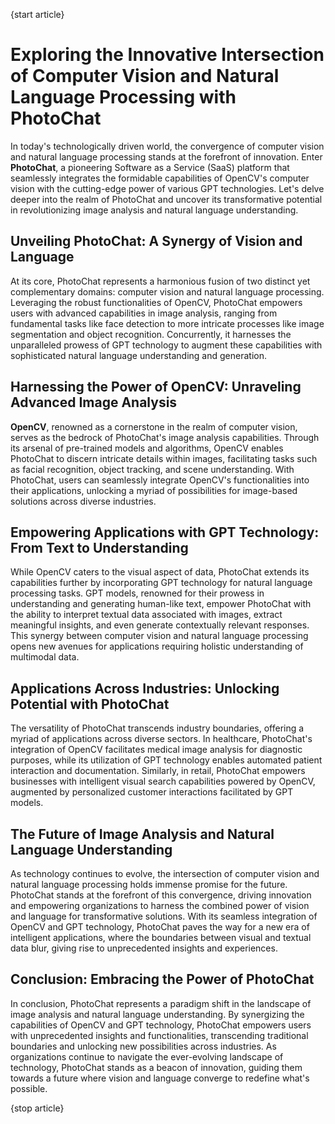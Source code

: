 {start article}

# Exploring the Innovative Intersection of Computer Vision and Natural Language Processing with PhotoChat

In today's technologically driven world, the convergence of computer vision and natural language processing stands at the forefront of innovation. Enter **PhotoChat**, a pioneering Software as a Service (SaaS) platform that seamlessly integrates the formidable capabilities of OpenCV's computer vision with the cutting-edge power of various GPT technologies. Let's delve deeper into the realm of PhotoChat and uncover its transformative potential in revolutionizing image analysis and natural language understanding.

## Unveiling PhotoChat: A Synergy of Vision and Language

At its core, PhotoChat represents a harmonious fusion of two distinct yet complementary domains: computer vision and natural language processing. Leveraging the robust functionalities of OpenCV, PhotoChat empowers users with advanced capabilities in image analysis, ranging from fundamental tasks like face detection to more intricate processes like image segmentation and object recognition. Concurrently, it harnesses the unparalleled prowess of GPT technology to augment these capabilities with sophisticated natural language understanding and generation.

## Harnessing the Power of OpenCV: Unraveling Advanced Image Analysis

**OpenCV**, renowned as a cornerstone in the realm of computer vision, serves as the bedrock of PhotoChat's image analysis capabilities. Through its arsenal of pre-trained models and algorithms, OpenCV enables PhotoChat to discern intricate details within images, facilitating tasks such as facial recognition, object tracking, and scene understanding. With PhotoChat, users can seamlessly integrate OpenCV's functionalities into their applications, unlocking a myriad of possibilities for image-based solutions across diverse industries.

## Empowering Applications with GPT Technology: From Text to Understanding

While OpenCV caters to the visual aspect of data, PhotoChat extends its capabilities further by incorporating GPT technology for natural language processing tasks. GPT models, renowned for their prowess in understanding and generating human-like text, empower PhotoChat with the ability to interpret textual data associated with images, extract meaningful insights, and even generate contextually relevant responses. This synergy between computer vision and natural language processing opens new avenues for applications requiring holistic understanding of multimodal data.

## Applications Across Industries: Unlocking Potential with PhotoChat

The versatility of PhotoChat transcends industry boundaries, offering a myriad of applications across diverse sectors. In healthcare, PhotoChat's integration of OpenCV facilitates medical image analysis for diagnostic purposes, while its utilization of GPT technology enables automated patient interaction and documentation. Similarly, in retail, PhotoChat empowers businesses with intelligent visual search capabilities powered by OpenCV, augmented by personalized customer interactions facilitated by GPT models.

## The Future of Image Analysis and Natural Language Understanding

As technology continues to evolve, the intersection of computer vision and natural language processing holds immense promise for the future. PhotoChat stands at the forefront of this convergence, driving innovation and empowering organizations to harness the combined power of vision and language for transformative solutions. With its seamless integration of OpenCV and GPT technology, PhotoChat paves the way for a new era of intelligent applications, where the boundaries between visual and textual data blur, giving rise to unprecedented insights and experiences.

## Conclusion: Embracing the Power of PhotoChat

In conclusion, PhotoChat represents a paradigm shift in the landscape of image analysis and natural language understanding. By synergizing the capabilities of OpenCV and GPT technology, PhotoChat empowers users with unprecedented insights and functionalities, transcending traditional boundaries and unlocking new possibilities across industries. As organizations continue to navigate the ever-evolving landscape of technology, PhotoChat stands as a beacon of innovation, guiding them towards a future where vision and language converge to redefine what's possible.

{stop article}
